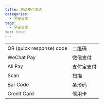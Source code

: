 ```yaml
---
title: 移动支付表达
categories:
  - 早安分享
tags:
  - 早安分享
toc: true 
---
```



|                          |            |
| ------------------------ | ---------- |
| QR (quick response) code | 二维码     |
| WeChat Pay               | 微信支付   |
| Ali Pay                  | 支付宝支付 |
| Scan                     | 扫描       |
| Bar Code                 | 条形码     |
| Credit Card              | 信用卡     |








